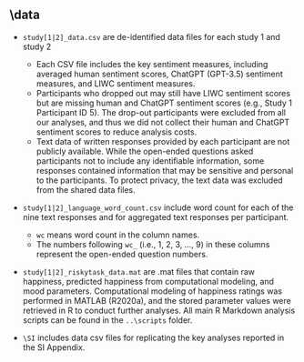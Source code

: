 ## \data

* `study[1|2]_data.csv` are de-identified data files for each study 1 and study 2
  - Each CSV file includes the key sentiment measures, including averaged human sentiment scores, ChatGPT (GPT-3.5) sentiment measures, and LIWC sentiment measures.
  - Participants who dropped out may still have LIWC sentiment scores but are missing human and ChatGPT sentiment scores (e.g., Study 1 Participant ID 5). The drop-out participants were excluded from all our analyses, and thus we did not collect their human and ChatGPT sentiment scores to reduce analysis costs.
  - Text data of written responses provided by each participant are not publicly available. While the open-ended questions asked participants not to include any identifiable information, some responses contained information that may be sensitive and personal to the participants. To protect privacy, the text data was excluded from the shared data files. 

* `study[1|2]_language_word_count.csv` include word count for each of the nine text responses and for aggregated text responses per participant.
  - `wc` means word count in the column names.
  - The numbers following `wc_` (i.e., 1, 2, 3, ..., 9) in these columns represent the open-ended question numbers.

 * `study[1|2]_riskytask_data.mat` are .mat files that contain raw happiness, predicted happiness from computational modeling, and mood parameters. Computational modeling of happiness ratings was performed in MATLAB (R2020a), and the stored parameter values were retrieved in R to conduct further analyses. All main R Markdown analysis scripts can be found in the `..\scripts` folder.
   
* `\SI` includes data csv files for replicating the key analyses reported in the SI Appendix.
